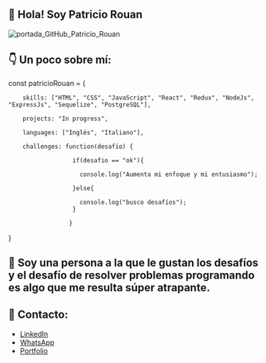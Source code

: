 ##  👋 Hola! Soy Patricio Rouan

![portada_GitHub_Patricio_Rouan](https://user-images.githubusercontent.com/98271875/192088576-b8776536-1316-491e-bfa6-4e5a490522a2.gif)

##  👇 Un poco sobre mí: 

const patricioRouan = {

        skills: ["HTML", "CSS", "JavaScript", "React", "Redux", "NodeJs", "ExpressJs", "Sequelize", "PostgreSQL"],
        
        projects: "In progress",
        
        languages: ["Inglés", "Italiano"],
        
        challenges: function(desafio) {
        
                      if(desafio == "ok"){
                      
                        console.log("Aumenta mi enfoque y mi entusiasmo");
                        
                      }else{
                      
                        console.log("busco desafíos");
                      }
                      
                     }
                     

 }
## 🚀 Soy una persona a la que le gustan los desafíos y el desafío de resolver problemas programando es algo que me resulta súper atrapante. 


##  📲 Contacto: 
- [LinkedIn](https://www.linkedin.com/in/patricio-rouan/)
- [WhatsApp](https://api.whatsapp.com/send?phone=541133872411)
- [Portfolio](https://patriciorouan.github.io/Portfolio/)


<!--
**Patriciorouan/patriciorouan** is a ✨ _special_ ✨ repository because its `README.md` (this file) appears on your GitHub profile.

Here are some ideas to get you started:

- 🔭 I’m currently working on ...
- 🌱 I’m currently learning ...
- 👯 I’m looking to collaborate on ...
- 🤔 I’m looking for help with ...
- 💬 Ask me about ...
- 📫 How to reach me: ...
- 😄 Pronouns: ...
- ⚡ Fun fact: ...
-->
